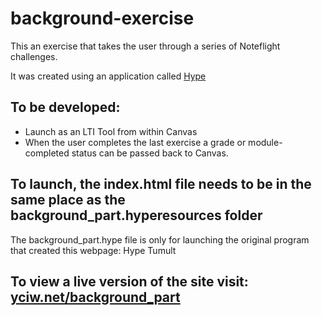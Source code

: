# background-exercise
This an exercise that takes the user through a series of Noteflight challenges. 

It was created using an application called [Hype](http://tumult.com/hype/pro/)

## To be developed: 
- Launch as an LTI Tool from within Canvas
- When the user completes the last exercise a grade or module-completed status can be passed back to Canvas. 

## To launch, the index.html file needs to be in the same place as the background_part.hyperesources folder

The background_part.hype file is only for launching the original program that created this webpage:  Hype Tumult

## To view a live version of the site visit: [yciw.net/background_part](http://yciw.net/background_part/)

